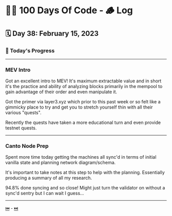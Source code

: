# 👨‍💻 100 Days Of Code - 🪵 Log

## 🗓️ Day 38: February 15, 2023

### **🥵 Today's Progress**

***

### **MEV Intro**

Got an excellent intro to MEV! It's maximum extractable value and in short it's the practice and ability of analyzing blocks primarily in the mempool to gain advantage of their order and even manipulate it.

Got the primer via layer3.xyz which prior to this past week or so felt like a gimmicky place to try and get you to stretch yourself thin with all their various "quests".

Recently the quests have taken a more educational turn and even provide testnet quests.

***

### **Canto Node Prep**

Spent more time today getting the machines all sync'd in terms of initial vanilla state and planning network diagram/schema.

It's important to take notes at this step to help with the planning. Essentially producing a summary of all my research.

94.8% done syncing and so close! Might just turn the validator on without a sync'd sentry but I can wait I guess...

***

[⏮️](037.md) - [⏭️](039.md)
